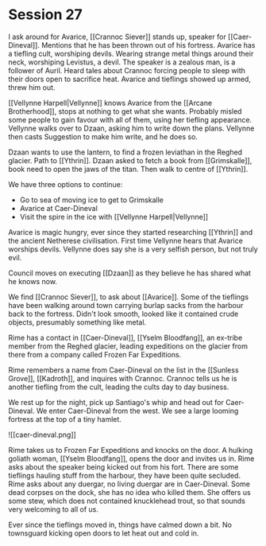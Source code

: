 # Session 27

I ask around for Avarice, [[Crannoc Siever]] stands up, speaker for [[Caer-Dineval]]. Mentions that he has been thrown out of his fortress. Avarice has a tiefling cult, worshiping devils. Wearing strange metal things around their neck, worshiping Levistus, a devil. The speaker is a zealous man, is a follower of Auril. Heard tales about Crannoc forcing people to sleep with their doors open to sacrifice heat. Avarice and tieflings showed up armed, threw him out.

[[Vellynne Harpell|Vellynne]] knows Avarice from the [[Arcane Brotherhood]], stops at nothing to get what she wants. Probably misled some people to gain favour with all of them, using her tiefling appearance. Vellynne walks over to Dzaan, asking him to write down the plans. Vellynne then casts Suggestion to make him write, and he does so.

Dzaan wants to use the lantern, to find a frozen leviathan in the Reghed glacier. Path to [[Ythrin]]. Dzaan asked to fetch a book from [[Grimskalle]], book need to open the jaws of the titan. Then walk to centre of [[Ythrin]].

We have three options to continue:
- Go to sea of moving ice to get to Grimskalle
- Avarice at Caer-Dineval
- Visit the spire in the ice with [[Vellynne Harpell|Vellynne]]

Avarice is magic hungry, ever since they started researching [[Ythrin]] and the ancient Netherese civilisation. First time Vellynne hears that Avarice worships devils. Vellynne does say she is a very selfish person, but not truly evil.

Council moves on executing [[Dzaan]] as they believe he has shared what he knows now.

We find [[Crannoc Siever]], to ask about [[Avarice]]. Some of the tieflings have been walking around town carrying burlap sacks from the harbour back to the fortress. Didn't look smooth, looked like it contained crude objects, presumably something like metal.

Rime has a contact in [[Caer-Dineval]], [[Yselm Bloodfang]], an ex-tribe member from the Reghed glacier, leading expeditions on the glacier from there from a company called Frozen Far Expeditions.

Rime remembers a name from Caer-Dineval on the list in the [[Sunless Grove]], [[Kadroth]], and inquires with Crannoc. Crannoc tells us he is another tiefling from the cult, leading the cults day to day business.

We rest up for the night, pick up Santiago's whip and head out for Caer-Dineval. We enter Caer-Dineval from the west. We see a large looming fortress at the top of a tiny hamlet.

![[caer-dineval.png]]

Rime takes us to Frozen Far Expeditions and knocks on the door. A hulking goliath woman, [[Yselm Bloodfang]], opens the door and invites us in. Rime asks about the speaker being kicked out from his fort. There are some tieflings hauling stuff from the harbour, they have been quite secluded. Rime asks about any duergar, no living duergar are in Caer-Dineval. Some dead corpses on the dock, she has no idea who killed them. She offers us some stew, which does not contained knucklehead trout, so that sounds very welcoming to all of us.

Ever since the tieflings moved in, things have calmed down a bit. No townsguard kicking open doors to let heat out and cold in.